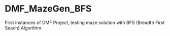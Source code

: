 # DMF_MazeGen_BFS
First instances of DMF Project, testing maze solution with BFS (Breadth First Seach) Algorithm.
